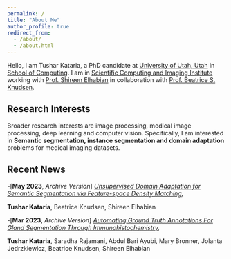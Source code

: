 ```yaml
---
permalink: /
title: "About Me"
author_profile: true
redirect_from: 
  - /about/
  - /about.html
---
```



Hello, I am Tushar Kataria, a PhD candidate at [University of Utah, Utah](https://www.utah.edu/) in [School of Computing](https://www.cs.utah.edu/). I am in [Scientific Computing and Imaging Institute](https://www.sci.utah.edu/) working with [Prof. Shireen Elhabian](https://www.sci.utah.edu/~shireen/) in collaboration with [Prof. Beatrice S. Knudsen](https://healthcare.utah.edu/fad/mddetail.php?physicianID=u6028236#tabAcademic). 

Research Interests
------
Broader research interests are image processing, medical image processing, deep learning and computer vision. Specifically, I am interested in **Semantic segmentation, instance segmentation and domain adaptation** problems for medical imaging datasets. 

Recent News
------
-[**May 2023**, *Archive Version*] *[Unsupervised Domain Adaptation for Semantic Segmentation via Feature-space Density Matching](https://arxiv.org/abs/2305.05789),* 

**Tushar Kataria**, Beatrice Knudsen, Shireen Elhabian  

-[**Mar 2023**, *Archive Version*] *[Automating Ground Truth Annotations For Gland Segmentation Through Immunohistochemistry](https://www.researchsquare.com/article/rs-2600534/v1),* 

**Tushar Kataria**, Saradha Rajamani, Abdul Bari Ayubi, Mary Bronner, Jolanta Jedrzkiewicz, Beatrice Knudsen, Shireen Elhabian





